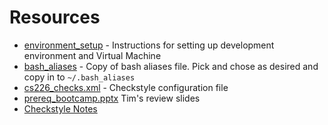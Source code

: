# Resources

* [environment\_setup](https://github.com/schatzlab/datastructures2018/tree/master/resources/environment_setup) - Instructions for setting up development environment and Virtual Machine
* [bash\_aliases](https://github.com/schatzlab/datastructures2018/tree/master/resources/bash_aliases) - Copy of bash aliases file. Pick and chose as desired and copy in to `~/.bash_aliases`
* [cs226\_checks.xml](https://github.com/schatzlab/datastructures2018/tree/master/resources/cs226_checks.xml) - Checkstyle configuration file
* [prereq\_bootcamp.pptx](https://github.com/schatzlab/datastructures2018/tree/master/resources/prereq_bootcamp.pptx) Tim's review slides
* [Checkstyle Notes](http://www.cs.jhu.edu/~joanne/checkstyle.txt)
